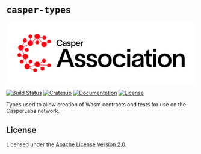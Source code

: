 # `casper-types`

[![LOGO](https://raw.githubusercontent.com/casper-network/casper-node/master/images/casper-association-logo-primary.svg)](https://casper.network/)

[![Build Status](https://drone-auto-casper-network.casperlabs.io/api/badges/casper-network/casper-node/status.svg?branch=dev)](http://drone-auto-casper-network.casperlabs.io/casper-network/casper-node)
[![Crates.io](https://img.shields.io/crates/v/casper-types)](https://crates.io/crates/casper-types)
[![Documentation](https://docs.rs/casper-types/badge.svg)](https://docs.rs/casper-types)
[![License](https://img.shields.io/badge/license-Apache-blue)](https://github.com/CasperLabs/casper-node/blob/master/LICENSE)

Types used to allow creation of Wasm contracts and tests for use on the CasperLabs network.

## License

Licensed under the [Apache License Version 2.0](https://github.com/casper-network/casper-node/blob/master/LICENSE).
